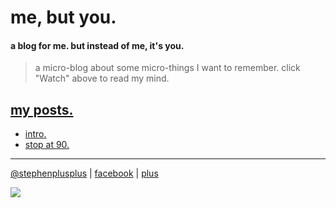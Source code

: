 # me, but you.
#### a blog for me. but instead of me, it's you.
> a micro-blog about some micro-things I want to remember. click "Watch" above to read my mind.

## [my posts.](https://github.com/stephenplusplus/me-but-you/wiki)

* [intro.](https://github.com/stephenplusplus/me-but-you/wiki/intro.)
* [stop at 90.](https://github.com/stephenplusplus/me-but-you/wiki/stop-at-90.)

---

[@stephenplusplus](https://twitter.com/stephenplusplus) | [facebook](https://www.facebook.com/ssawchuk) | [plus](https://plus.google.com/101020679434874555969/)


![](https://sphotos-b.xx.fbcdn.net/hphotos-snc7/293805_10103495725075814_671800753_n.jpg)
